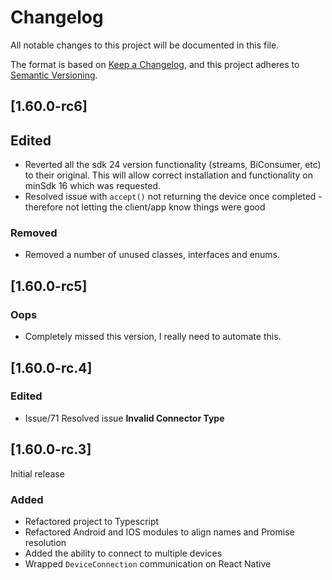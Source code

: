 # Changelog
All notable changes to this project will be documented in this file.

The format is based on [Keep a Changelog](https://keepachangelog.com/en/1.0.0/),
and this project adheres to [Semantic Versioning](https://semver.org/spec/v2.0.0.html).

## [1.60.0-rc6]

## Edited

- Reverted all the sdk 24 version functionality (streams, BiConsumer, etc) to their original.  This will allow correct installation and functionality on minSdk 16 which was requested.
- Resolved issue with `accept()` not returning the device once completed - therefore not letting the client/app know things were good

### Removed

- Removed a number of unused classes, interfaces and enums.
## [1.60.0-rc5]

### Oops

- Completely missed this version, I really need to automate this.
## [1.60.0-rc.4]

### Edited

- Issue/71 Resolved issue **Invalid Connector Type**
## [1.60.0-rc.3]

Initial release
### Added

- Refactored project to Typescript
- Refactored Android and IOS modules to align names and Promise resolution
- Added the ability to connect to multiple devices
- Wrapped `DeviceConnection` communication on React Native
